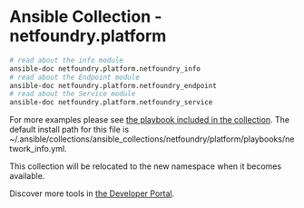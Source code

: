 # Ansible Collection - netfoundry.platform

```bash
# read about the info module
ansible-doc netfoundry.platform.netfoundry_info
# read about the Endpoint module
ansible-doc netfoundry.platform.netfoundry_endpoint
# read about the Service module
ansible-doc netfoundry.platform.netfoundry_service
```

For more examples please see [the playbook included in the collection](https://github.com/netfoundry/developer-tools/blob/master/ansible_collections/netfoundry/platform/playbooks/network_info.yml). The default install path for this file is ~/.ansible/collections/ansible_collections/netfoundry/platform/playbooks/network_info.yml.

This collection will be relocated to the new namespace when it becomes available.

Discover more tools in [the Developer Portal](https://developer.netfoundry.io/).
